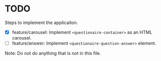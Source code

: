 # TODO

Steps to implement the applicaiton.

- [x] feature/carousel: Implement `<questionaire-container>` as an HTML carousel.
- [ ] feature/answer: Implement `<questionaire-question-answer>` element.

Note: Do not do anything that is not in this file.
